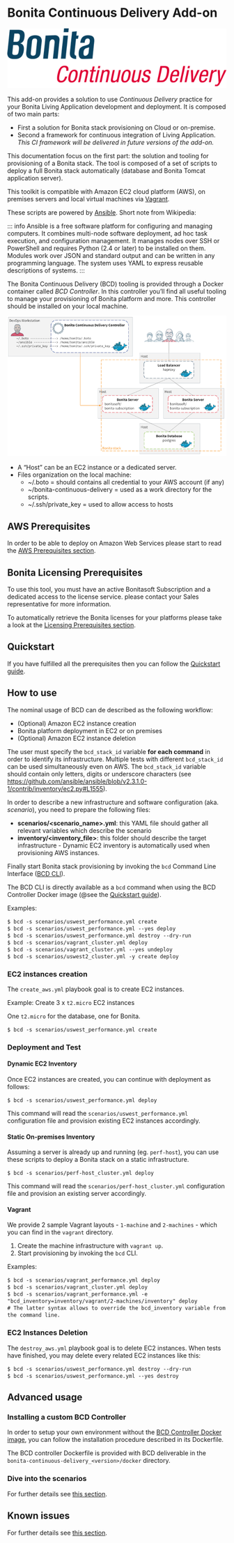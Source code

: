 # Bonita Continuous Delivery Add-on

![Bonita Continuous Delivery Add-on](images/bcd.png)

This add-on provides a solution to use _Continuous Delivery_ practice for your Bonita Living Application development and deployment.
It is composed of two main parts:
* First a solution for Bonita stack provisioning on Cloud or on-premise.  
* Second a framework for continuous integration of Living Application. _This CI framework will be delivered in future versions of the add-on._

This documentation focus on the first part: the solution and tooling for provisioning of a Bonita stack.
The tool is composed of a set of scripts to deploy a full Bonita stack automatically (database and Bonita Tomcat application server).

This toolkit is compatible with Amazon EC2 cloud platform (AWS), on premises servers and local virtual machines via [Vagrant](https://www.vagrantup.com/).

These scripts are powered by [Ansible](http://www.ansible.com). Short note from Wikipedia:

::: info
Ansible is a free software platform for configuring and managing computers. It combines multi-node software deployment, ad hoc task execution, and configuration management. It manages nodes over SSH or PowerShell and requires Python (2.4 or later) to be installed on them. Modules work over JSON and standard output and can be written in any programming language. The system uses YAML to express reusable descriptions of systems.
:::

The Bonita Continuous Delivery (BCD) tooling is provided through a Docker container called _BCD Controller_. In this controller you’ll find all useful tooling to manage your provisioning of Bonita platform and more. This controller should be installed on your local machine.

![Bonita Provisioning](images/bonita_platform_stack.png)

* A “Host” can be an EC2 instance or a dedicated server.
* Files organization on the local machine:
   * ~/.boto = should contains all credential to your AWS account (if any)
   * ~/bonita-continuous-delivery = used as a work directory for the scripts.
   * ~/.ssh/private_key = used to allow access to hosts

## AWS Prerequisites
In order to be able to deploy on Amazon Web Services please start to read the [AWS Prerequisites section](aws_prerequisites.md).

## Bonita Licensing Prerequisites
To use this tool, you must have an active Bonitasoft Subscription and a dedicated access to the license service. please contact your Sales representative for more information.

To automatically retrieve the Bonita licenses for your platforms please take a look at the [Licensing Prerequisites section](licensing_prerequisites.md).

## Quickstart
If you have fulfilled all the prerequisites then you can follow the [Quickstart guide](quickstart.md).

## How to use

The nominal usage of BCD can de described as the following workflow:
- (Optional) Amazon EC2 instance creation
- Bonita platform deployment in EC2 or on premises
- (Optional) Amazon EC2 instance deletion

The user must specify the `bcd_stack_id` variable **for each command** in order to identify its infrastructure. Multiple tests with different `bcd_stack_id` can be used simultaneously even on AWS. The `bcd_stack_id` variable should contain only letters, digits or underscore characters (see https://github.com/ansible/ansible/blob/v2.3.1.0-1/contrib/inventory/ec2.py#L1555).

In order to describe a new infrastructure and software configuration (aka. _scenario_), you need to prepare the following files:
- **scenarios/&lt;scenario_name&gt;.yml**: this YAML file should gather all relevant variables which describe the scenario
- **inventory/&lt;inventory_file&gt;**: this folder should describe the target infrastructure - Dynamic EC2 inventory is automatically used when provisioning AWS instances.

Finally start Bonita stack provisioning by invoking the `bcd` Command Line Interface ([BCD CLI](cli.md)).

The BCD CLI is directly available as a `bcd` command when using the BCD Controller Docker image (@see the [Quickstart guide](quickstart.md)).

Examples:
```shell
$ bcd -s scenarios/uswest_performance.yml create
$ bcd -s scenarios/uswest_performance.yml --yes deploy
$ bcd -s scenarios/uswest_performance.yml destroy --dry-run
$ bcd -s scenarios/vagrant_cluster.yml deploy
$ bcd -s scenarios/vagrant_cluster.yml --yes undeploy
$ bcd -s scenarios/uswest2_cluster.yml -y create deploy
```

### EC2 instances creation

The `create_aws.yml` playbook goal is to create EC2 instances.

Example: Create 3 x `t2.micro` EC2 instances

One `t2.micro` for the database, one for Bonita.
```shell
$ bcd -s scenarios/uswest_performance.yml create
```

### Deployment and Test

#### Dynamic EC2 Inventory

Once EC2 instances are created, you can continue with deployment as follows:
```shell
$ bcd -s scenarios/uswest_performance.yml deploy
```

This command will read the `scenarios/uswest_performance.yml` configuration file and provision existing EC2 instances accordingly.

#### Static On-premises Inventory

Assuming a server is already up and running (eg. `perf-host`), you can use these scripts to deploy a Bonita stack on a static infrastructure.
```shell
$ bcd -s scenarios/perf-host_cluster.yml deploy
```

This command will read the `scenarios/perf-host_cluster.yml` configuration file and provision an existing server accordingly.


#### Vagrant

We provide 2 sample Vagrant layouts - `1-machine` and `2-machines` - which you can find in the `vagrant` directory.

1. Create the machine infrastructure with `vagrant up`.
1. Start provisioning by invoking the `bcd` CLI.

Examples:
```shell
$ bcd -s scenarios/vagrant_performance.yml deploy
$ bcd -s scenarios/vagrant_cluster.yml deploy
$ bcd -s scenarios/vagrant_performance.yml -e "bcd_inventory=inventory/vagrant/2-machines/inventory" deploy
# The latter syntax allows to override the bcd_inventory variable from the command line.
```

### EC2 Instances Deletion

The `destroy_aws.yml` playbook goal is to delete EC2 instances. When tests have finished, you may delete every related EC2 instances like this:
```shell
$ bcd -s scenarios/uswest_performance.yml destroy --dry-run
$ bcd -s scenarios/uswest_performance.yml --yes destroy
```

## Advanced usage

### Installing a custom BCD Controller

In order to setup your own environment without the [BCD Controller Docker image](docker.md), you can follow the installation procedure described in its Dockerfile.

The BCD controller Dockerfile is provided with BCD deliverable in the `bonita-continuous-delivery_<version>/docker` directory.

### Dive into the scenarios

For further details see [this section](scenarios.md).

## Known issues

For further details see [this section](known_issues.md).
